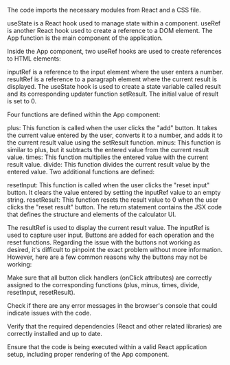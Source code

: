 The code imports the necessary modules from React and a CSS file.

useState is a React hook used to manage state within a component.
useRef is another React hook used to create a reference to a DOM element.
The App function is the main component of the application.

Inside the App component, two useRef hooks are used to create references to HTML elements:

inputRef is a reference to the input element where the user enters a number.
resultRef is a reference to a paragraph element where the current result is displayed.
The useState hook is used to create a state variable called result and its corresponding updater function setResult. The initial value of result is set to 0.

Four functions are defined within the App component:

plus: This function is called when the user clicks the "add" button. It takes the current value entered by the user, converts it to a number, and adds it to the current result value using the setResult function.
minus: This function is similar to plus, but it subtracts the entered value from the current result value.
times: This function multiplies the entered value with the current result value.
divide: This function divides the current result value by the entered value.
Two additional functions are defined:

resetInput: This function is called when the user clicks the "reset input" button. It clears the value entered by setting the inputRef value to an empty string.
resetResult: This function resets the result value to 0 when the user clicks the "reset result" button.
The return statement contains the JSX code that defines the structure and elements of the calculator UI.

The resultRef is used to display the current result value.
The inputRef is used to capture user input.
Buttons are added for each operation and the reset functions.
Regarding the issue with the buttons not working as desired, it's difficult to pinpoint the exact problem without more information. However, here are a few common reasons why the buttons may not be working:

Make sure that all button click handlers (onClick attributes) are correctly assigned to the corresponding functions (plus, minus, times, divide, resetInput, resetResult).

Check if there are any error messages in the browser's console that could indicate issues with the code.

Verify that the required dependencies (React and other related libraries) are correctly installed and up to date.

Ensure that the code is being executed within a valid React application setup, including proper rendering of the App component.




